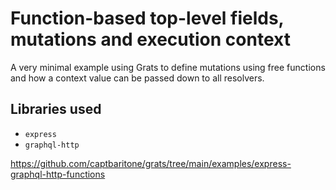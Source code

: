 # Function-based top-level fields, mutations and execution context

A very minimal example using Grats to define mutations using free functions and how a context value can be passed down to all resolvers.

## Libraries used

- `express`
- `graphql-http`

https://github.com/captbaritone/grats/tree/main/examples/express-graphql-http-functions

